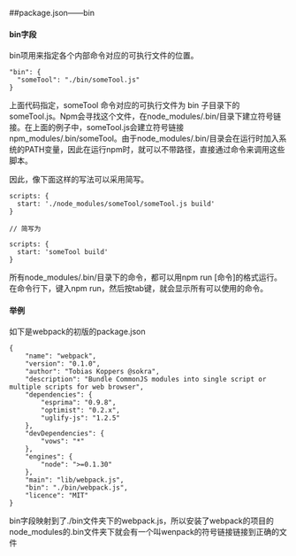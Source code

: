 ##package.json——bin

#### bin字段

bin项用来指定各个内部命令对应的可执行文件的位置。

	"bin": {
	  "someTool": "./bin/someTool.js"
	}

上面代码指定，someTool 命令对应的可执行文件为 bin 子目录下的 someTool.js。Npm会寻找这个文件，在node_modules/.bin/目录下建立符号链接。在上面的例子中，someTool.js会建立符号链接npm_modules/.bin/someTool。由于node_modules/.bin/目录会在运行时加入系统的PATH变量，因此在运行npm时，就可以不带路径，直接通过命令来调用这些脚本。

因此，像下面这样的写法可以采用简写。


	scripts: {  
	  start: './node_modules/someTool/someTool.js build'
	}

	// 简写为
	
	scripts: {  
	  start: 'someTool build'
	}

所有node_modules/.bin/目录下的命令，都可以用npm run [命令]的格式运行。在命令行下，键入npm run，然后按tab键，就会显示所有可以使用的命令。

#### 举例

如下是webpack的初版的package.json

	{
		"name": "webpack",
		"version": "0.1.0",
		"author": "Tobias Koppers @sokra",
		"description": "Bundle CommonJS modules into single script or multiple scripts for web browser",
		"dependencies": {
			"esprima": "0.9.8",
			"optimist": "0.2.x",
			"uglify-js": "1.2.5"
		},
		"devDependencies": {
			"vows": "*"
		},
		"engines": {
			"node": ">=0.1.30"
		},
		"main": "lib/webpack.js",
		"bin": "./bin/webpack.js",
		"licence": "MIT"
	}

bin字段映射到了./bin文件夹下的webpack.js，所以安装了webpack的项目的node_modules的.bin文件夹下就会有一个叫wenpack的符号链接链接到正确的文件
